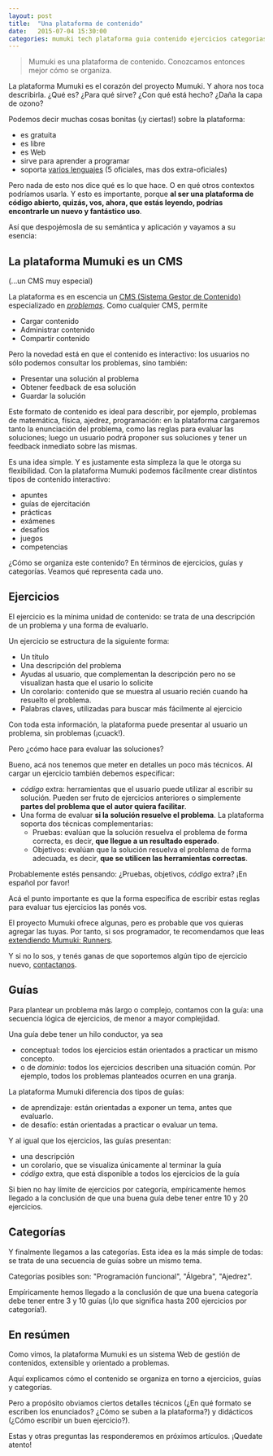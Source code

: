 ```yaml
---
layout: post
title:  "Una plataforma de contenido"
date:   2015-07-04 15:30:00
categories: mumuki tech plataforma guia contenido ejercicios categorias
---
```


> Mumuki es una plataforma de contenido. Conozcamos entonces mejor cómo se organiza.

La plataforma Mumuki es el corazón del proyecto Mumuki. Y ahora nos toca describirla. ¿Qué es? ¿Para qué sirve? ¿Con qué está hecho? ¿Daña la capa de ozono?

Podemos decir muchas cosas bonitas (¡y ciertas!) sobre la plataforma:

 * es gratuita
 * es libre
 * es Web
 * sirve para aprender a programar
 * soporta [varios lenguajes](https://github.com/mumuki/mumuki-platform/wiki/Runners-Status) (5 oficiales, mas dos extra-oficiales)

Pero nada de esto nos dice qué es lo que hace. O en qué otros contextos podríamos usarla. Y esto es importante, porque **al ser una plataforma de código abierto, quizás, vos, ahora, que estás leyendo, podrías encontrarle un nuevo y fantástico uso**.

Así que despojémosla de su semántica y aplicación y vayamos a su esencia:

## La plataforma Mumuki es un CMS

(...un CMS muy especial)

La plataforma es en escencia un [CMS (Sistema Gestor de Contenido)](https://en.wikipedia.org/wiki/Content_management_system) especializado en _[problemas](https://en.wikipedia.org/wiki/Problem_solving)_. Como cualquier CMS, permite

  * Cargar contenido
  * Administrar contenido
  * Compartir contenido

Pero la novedad está en que el contenido es interactivo: los usuarios no sólo podemos consultar los problemas, sino también:

 * Presentar una solución al problema
 * Obtener feedback de esa solución
 * Guardar la solución

Este formato de contenido es ideal para describir, por ejemplo, problemas de matemática, física, ajedrez, programación: en la plataforma cargaremos tanto la enunciación del problema, como las reglas para evaluar las soluciones; luego un usuario podrá proponer sus soluciones y tener un feedback inmediato sobre las mismas.

Es una idea simple. Y es justamente esta simpleza la que le otorga su flexibilidad. Con la plataforma Mumuki podemos fácilmente crear distintos tipos de contenido interactivo:

  * apuntes
  * guías de ejercitación
  * prácticas
  * exámenes
  * desafíos
  * juegos
  * competencias

¿Cómo se organiza este contenido? En términos de ejercicios, guías y categorías. Veamos qué representa cada uno.

## Ejercicios

El ejercicio es la mínima unidad de contenido: se trata de una descripción de un problema y una forma de evaluarlo.

Un ejercicio se estructura de la siguiente forma:

* Un título
* Una descripción del problema
* Ayudas al usuario, que complementan la descripción pero no se visualizan hasta que el usario lo solicite
* Un corolario: contenido que se muestra al usuario recién cuando ha resuelto el problema.
* Palabras claves, utilizadas para buscar más fácilmente al ejercicio


Con toda esta información, la plataforma puede presentar al usuario un problema, sin problemas (¡cuack!).

Pero ¿cómo hace para evaluar las soluciones?

Bueno, acá nos tenemos que meter en detalles un poco más técnicos. Al cargar un ejercicio también debemos especificar:

* _código_ extra: herramientas que el usuario puede utilizar al escribir su solución. Pueden ser fruto de ejercicios anteriores o simplemente **partes del problema que el autor quiera facilitar**.
* Una forma de evaluar **si la solución resuelve el problema**. La plataforma soporta dos técnicas complementarias:
  * Pruebas: evalúan que la solución resuelva el problema de forma correcta, es decir, **que llegue a un resultado esperado**.
  * Objetivos: evalúan que la solución resuelva el problema de forma adecuada, es decir, **que se utilicen las herramientas correctas**.

Probablemente estés pensando: ¿Pruebas, objetivos, _código_ extra? ¡En español por favor!

Acá el punto importante es que la forma específica de escribir estas reglas para evaluar tus ejercicios las ponés vos.

El proyecto Mumuki ofrece algunas, pero es probable que vos quieras agregar las tuyas. Por tanto, si sos programador, te recomendamos que leas [extendiendo Mumuki: Runners](/mumuki/tech/plataforma/runners/lenguaje/2015/06/22/extendiendo-mumuki-runners/).

Y si no lo sos, y tenés ganas de que soportemos algún tipo de ejercicio nuevo, [contactanos](mailto:info@mumuki.org).

## Guías

Para plantear un problema más largo o complejo, contamos con la guía: una secuencia lógica de ejercicios, de menor a mayor complejidad.

Una guía debe tener un hilo conductor, ya sea

* conceptual: todos los ejercicios están orientados a practicar un mismo concepto.
* o de _dominio_: todos los ejercicios describen una situación común. Por ejemplo, todos los problemas planteados ocurren en una granja.

La plataforma Mumuki diferencia dos tipos de guías:

* de aprendizaje: están orientadas a exponer un tema, antes que evaluarlo.
* de desafío: están orientadas a practicar o evaluar un tema.

Y al igual que los ejercicios, las guías presentan:

* una descripción
* un corolario, que se visualiza únicamente al terminar la guía
* _código_ extra, que está disponible a todos los ejercicios de la guía

Si bien no hay límite de ejercicios por categoría, empíricamente hemos llegado a la conclusión de que una buena guía debe tener entre 10 y 20 ejercicios.

## Categorías

Y finalmente llegamos a las categorías. Esta idea es la más simple de todas: se trata de una secuencia de guías sobre un mismo tema.

Categorías posibles son: "Programación funcional", "Álgebra", "Ajedrez".

Empíricamente hemos llegado a la conclusión de que una buena categoría debe tener entre 3 y 10 guías (¡lo que significa hasta 200 ejercicios por categoría!).


## En resúmen

Como vimos, la plataforma Mumuki es un sistema Web de gestión de contenidos, extensible y orientado a problemas.

Aquí explicamos cómo el contenido se organiza en torno a ejercicios, guías y categorías.

Pero a propósito obviamos ciertos detalles técnicos (¿En qué formato se escriben los enunciados? ¿Cómo se suben a la plataforma?) y didácticos (¿Cómo escribir un buen ejercicio?).

Estas y otras preguntas las responderemos en próximos artículos. ¡Quedate atento!



